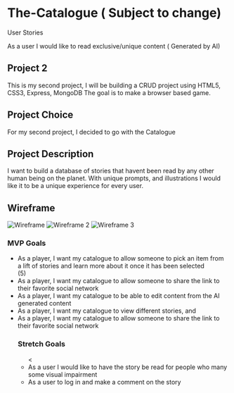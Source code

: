 



# The-Catalogue ( Subject to change) 

User Stories

As a user I would like to read exclusive/unique content ( Generated by AI)

## Project 2

This is my second project, I will be building a CRUD project using HTML5, CSS3, Express, MongoDB The goal is to make a browser based game.

## Project Choice

For my second project, I decided to go with the Catalogue

## Project Description
I want to build a database of stories that havent been read by any other human being on the planet. With unique prompts, and illustrations I would like it to  be a unique experience for every user. 

## Wireframe

<img src="https://i.imgur.com/nQLJDAm.png" alt="Wireframe"/>
<img src="https://i.imgur.com/AS6St9q.png" alt="Wireframe 2"/></a>
<img src="https://i.imgur.com/CT7z0O1.png" alt="Wireframe 3"/></a>

### MVP Goals

<ul>
  <li>As a player, I want my catalogue to allow someone to pick an item from a lift of stories and learn more about it once it has been selected </li> (5)
  <li>As a player, I want my catalogue to allow someone to share the link to their favorite social network</li>
  <li>As a player, I want my catalogue to be able to edit content from the AI generated content</li>
  <li>As a player, I want my catalogue to view different stories, and</li>
  <li>As a player, I want my catalogue to allow someone to share the link to their favorite social network</li>
  
### Stretch Goals
<ul>
  <
  <li> As a user I would like to have the story be read for people who many some visual impairment </li>
<li> As a user to log in and make a comment on the story</li>


</ul>
